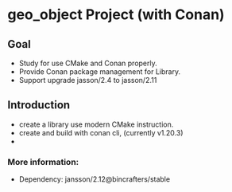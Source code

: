 # geo_object Project (with Conan)

## Goal

* Study for use CMake and Conan properly.
* Provide Conan package management for Library.
* Support upgrade jasson/2.4 to jasson/2.11

## Introduction
- create a library use modern CMake instruction.
- create and build with conan cli, (currently v1.20.3)
- 

### More information:
* Dependency: jansson/2.12@bincrafters/stable

